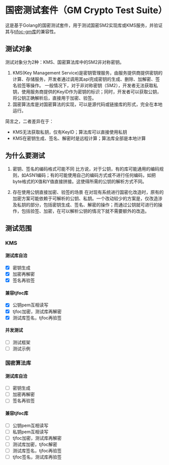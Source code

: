 # 国密测试套件（GM Crypto Test Suite）

这是基于Golang的国密测试套件，用于测试国密SM2实现库或KMS服务，并验证其与[tjfoc-gm库](https://github.com/tw-bc-group/tjfoc-gm)的兼容性。

## 测试对象

测试对象分为2种：KMS、国密算法库中的SM2非对称密钥。

1. KMS(Key Management Service)是密钥管理服务，由服务提供商提供密钥的计算、存储服务，开发者通过调用其api完成密钥的生成、删除、加解密、签名验签等操作。
   一般情况下，对于非对称密钥（SM2），开发者无法获取私钥，使用服务商提供的KeyID作为密钥的标识；同时，开发者可以获取公钥，将公钥正确解析后，直接用于加密、验签。
2. 国密算法库是对国密算法的实现，可以是源代码或链接库的形式，完全在本地运行。

简言之，二者差异在于：
* KMS无法获取私钥，仅有KeyID；算法库可以直接使用私钥
* KMS在密钥生成、签名、解密时是远程计算；算法库全部是本地计算

## 为什么要测试

1. 密钥、签名的编码格式可能不同
   比方说，对于公钥，有的库可能通用的编码规则，如ASN1编码；有的可能使用自己的编码方式或不进行任何编码，如把byte格式的X值和Y值直接拼接。这使得所需的公钥的解析方式不同。

2. 存在使用公钥直接加密、验签的场景
   在对现有系统进行国密化改造时，原有的加密方案可能依赖于可解析的公钥、私钥。一个改动较少的方案是，仅改造涉及私钥的部分，包括密钥生成、签名、解密的操作；而通过公钥就可进行的操作，包括验签、加密，在可以解析公钥的情况下就不需要额外的改造。

## 测试范围

### KMS

#### 测试库自洽
- [x] 密钥生成
- [x] 加密再解密
- [x] 签名再验签

#### 兼容tjfoc库
- [x] 公钥pem互相读写
- [x] tjfoc加密，测试库再解密
- [x] 测试库签名，tjfoc再验签

#### 并发测试
- [ ] 测试框架
- [ ] 测试示例

### 国密算法库

#### 测试库自洽
- [ ] 密钥生成
- [ ] 加密再解密
- [ ] 签名再验签

#### 兼容tjfoc库
- [ ] 公钥pem互相读写
- [ ] 私钥pem互相读写
- [ ] tjfoc加密，测试库再解密
- [ ] 测试库加密，tjfoc解密
- [ ] 测试库签名，tjfoc再验签
- [ ] tjfoc签名，测试库再验签
